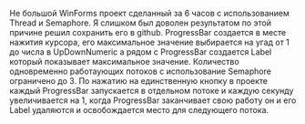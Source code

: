 Не большой WinForms проект сделанный за 6 часов с использованием Thread и Semaphore. Я слишком был доволен результатом по этой причине решил сохранить его в github.
ProgressBar создается в месте нажития курсора, его максимальное значение выбирается на угад от 1 до числа в UpDownNumeric а рядом с ProgressBar создается Label который показывает максимальное значение.
Количество одновременно работаующих потоков с использование Semaphore ограничено до 3. 
По нажатию на единственную кнопку в проекте каждый ProgressBar запускается в отдельном потоке и каждую секунду увеличивается на 1, когда ProgressBar заканчивает свою работу он и его Label удаляются и освобождается место для следующего потока.

